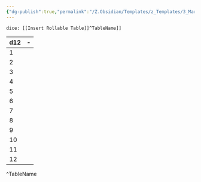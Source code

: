 ```yaml
---
{"dg-publish":true,"permalink":"/Z.Obsidian/Templates/z_Templates/3_Markdown/Insert Rollable Table/Insert Rollable Table - d12/"}
---
```


`dice: [[Insert Rollable Table]]^TableName]]`

| d12 | -   |
| --- | --- |
| 1   |     |
| 2   |     |
| 3   |     |
| 4   |     |
| 5   |     |
| 6   |     |
| 7   |     |
| 8   |     |
| 9   |     |
| 10  |     |
| 11  |     |
| 12  |     |
^TableName
